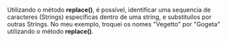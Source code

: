 Utilizando o método **replace()**, é possível, identificar uma sequencia de caracteres (Strings) específicas dentro de uma string, e substituilos por outras Strings. No meu exemplo, troquei os nomes "Vegetto" por "Gogeta" utilizando o método **replace()**.
